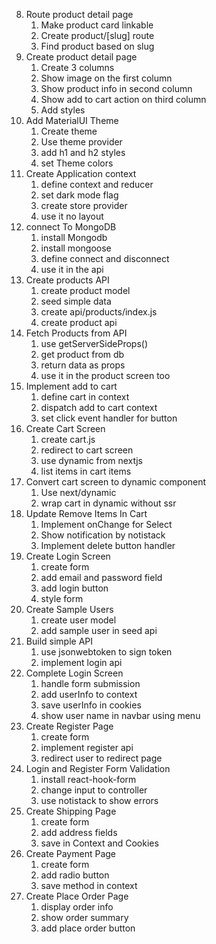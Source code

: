 8. Route product detail page
   1. Make product card linkable
   2. Create product/[slug] route
   3. Find product based on slug
9. Create product detail page
   1. Create 3 columns
   2. Show image on the first column
   3. Show product info in second column
   4. Show add to cart action on third column
   5. Add styles
10. Add MaterialUI Theme
    1. Create theme
    2. Use theme provider
    3. add h1 and h2 styles
    4. set Theme colors
11. Create Application context
    1. define context and reducer
    2. set dark mode flag
    3. create store provider
    4. use it no layout
12. connect To MongoDB
    1. install Mongodb
    2. install mongoose
    3. define connect and disconnect
    4. use it in the api
13. Create products API
    1. create product model
    2. seed simple data
    3. create api/products/index.js
    4. create product api
14. Fetch Products from API
    1. use getServerSideProps()
    2. get product from db
    3. return data as props
    4. use it in the product screen too
15. Implement add to cart
    1. define cart in context
    2. dispatch add to cart context
    3. set click event handler for button
16. Create Cart Screen
    1. create cart.js
    2. redirect to cart screen
    3. use dynamic from nextjs
    4. list items in cart items
17. Convert cart screen to dynamic component
    1. Use next/dynamic
    2. wrap cart in dynamic without ssr
18. Update Remove Items In Cart
    1. Implement onChange for Select
    2. Show notification by notistack
    3. Implement delete button handler
19. Create Login Screen
    1. create form
    2. add email and password field
    3. add login button
    4. style form
20. Create Sample Users
    1. create user model
    2. add sample user in seed api
21. Build simple API
    1. use jsonwebtoken to sign token
    2. implement login api
22. Complete Login Screen
    1. handle form submission
    2. add userInfo to context
    3. save userInfo in cookies
    4. show user name in navbar using menu
23. Create Register Page
    1. create form
    2. implement register api
    3. redirect user to redirect page
24. Login and Register Form Validation
    1. install react-hook-form
    2. change input to controller
    3. use notistack to show errors
25. Create Shipping Page
    1. create form
    2. add address fields
    3. save in Context and Cookies
26. Create Payment Page
    1. create form
    2. add radio button
    3. save method in context
27. Create Place Order Page
    1. display order info
    2. show order summary
    3. add place order button
